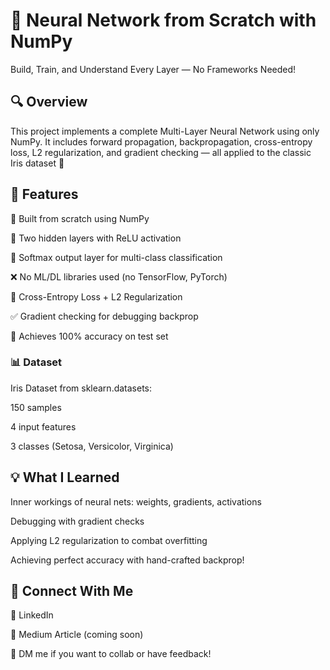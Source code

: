 # 🧠 Neural Network from Scratch with NumPy
Build, Train, and Understand Every Layer — No Frameworks Needed!

## 🔍 Overview
This project implements a complete Multi-Layer Neural Network using only NumPy. It includes forward propagation, backpropagation, cross-entropy loss, L2 regularization, and gradient checking — all applied to the classic Iris dataset 🌸

## 🧪 Features
🧮 Built from scratch using NumPy

🔁 Two hidden layers with ReLU activation

🎯 Softmax output layer for multi-class classification

❌ No ML/DL libraries used (no TensorFlow, PyTorch)

🧠 Cross-Entropy Loss + L2 Regularization

✅ Gradient checking for debugging backprop

💯 Achieves 100% accuracy on test set


### 📊 Dataset
Iris Dataset from sklearn.datasets:

150 samples

4 input features

3 classes (Setosa, Versicolor, Virginica)

## 💡 What I Learned
Inner workings of neural nets: weights, gradients, activations

Debugging with gradient checks

Applying L2 regularization to combat overfitting

Achieving perfect accuracy with hand-crafted backprop!

## 🔗 Connect With Me
💼 LinkedIn

🧠 Medium Article (coming soon)

💌 DM me if you want to collab or have feedback!
